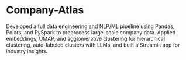 # Company-Atlas
Developed a full data engineering and NLP/ML pipeline using Pandas, Polars, and PySpark to preprocess large-scale company data. Applied embeddings, UMAP, and agglomerative clustering for hierarchical clustering, auto-labeled clusters with LLMs, and built a Streamlit app for industry insights.

